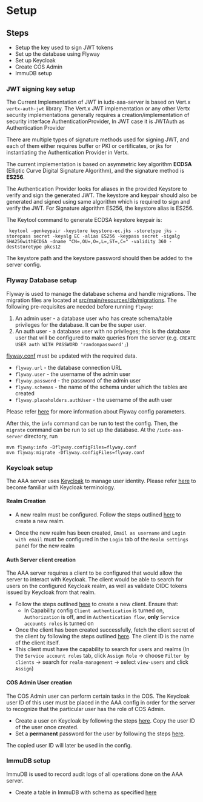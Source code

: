 # Setup

## Steps
- Setup the key used to sign JWT tokens
- Set up the database using Flyway
- Set up Keycloak
- Create COS Admin
- ImmuDB setup

### JWT signing key setup

The Current Implementation of JWT in iudx-aaa-server is based on Vert.x `vertx-auth-jwt` library.  The Vert.x JWT implementation or any other  Vertx security  implementations generally requires a creation/implementation of security interface AuthenticationProvider, In JWT case it is JWTAuth as Authentication Provider

There are multiple types of signature methods used for signing JWT, and each of them either requires buffer or PKI or certificates, or jks for instantiating the Authentication Provider in Vertx.

The current implementation is based on asymmetric key algorithm **ECDSA** (Elliptic Curve Digital Signature Algorithm), and the signature method is **ES256**.

The Authentication Provider looks for aliases in the provided Keystore to verify and sign the generated JWT. The keystore and keypair should also be generated and signed using same algorithm which is required to sign and verify the JWT. For Signature algorithm ES256, the keystore alias is ES256. 

The Keytool command to generate ECDSA keystore keypair is:

```
 keytool -genkeypair -keystore keystore-ec.jks -storetype jks -storepass secret -keyalg EC -alias ES256 -keypass secret -sigalg SHA256withECDSA -dname "CN=,OU=,O=,L=,ST=,C=" -validity 360 -deststoretype pkcs12
```

The keystore path and the keystore password should then be added to the server config.

### Flyway Database setup

Flyway is used to manage the database schema and handle migrations. The migration files are located at [src/main/resources/db/migrations](src/main/resources/db/migrations). The following pre-requisites are needed before running `flyway`:
1. An admin user - a database user who has create schema/table privileges for the database. It can be the super user.
2. An auth user - a database user with no privileges; this is the database user that will be configured to make queries from the server 
(e.g. `CREATE USER auth WITH PASSWORD 'randompassword';`)

[flyway.conf](flyway.conf) must be updated with the required data. 
* `flyway.url` - the database connection URL
* `flyway.user` - the username of the admin user
* `flyway.password` - the password of the admin user
* `flyway.schemas` - the name of the schema under which the tables are created
* `flyway.placeholders.authUser` - the username of the auth user

Please refer [here](https://flywaydb.org/documentation/configuration/parameters/) for more information about Flyway config parameters.

After this, the `info` command can be run to test the config. Then, the `migrate` command can be run to set up the database. At the `/iudx-aaa-server` directory, run

```
mvn flyway:info -Dflyway.configFiles=flyway.conf
mvn flyway:migrate -Dflyway.configFiles=flyway.conf
```

### Keycloak setup

The AAA server uses [Keycloak](https://www.keycloak.org/about.html) to manage user identity. Please refer [here](https://www.keycloak.org/docs/latest/server_admin/#core-concepts-and-terms) to become familiar with Keycloak terminology.

#### Realm Creation

- A new realm must be configured. Follow the steps outlined [here](https://www.keycloak.org/docs/latest/server_admin/#_configuring-realms) to create a new realm.

- Once the new realm has been created, `Email as username` and `Login with email` must be configured in the `Login` tab of the `Realm settings` panel for the new realm


#### Auth Server client creation

The AAA server requires a client to be configured that would allow the server to interact with Keycloak. The client would be able to search for users on the configured Keycloak realm, as well as validate OIDC tokens issued by Keycloak from that realm.

- Follow the steps outlined [here](https://www.keycloak.org/docs/latest/server_admin/#proc-creating-oidc-client_server_administration_guide) to create a new client. Ensure that:
    - In Capability config `Client authentication` is turned on, `Authorization` is off, and in `Authentication flow`, **only** `Service accounts roles` is turned on
- Once the client has been created successfully, fetch the client secret of the client by following the steps outlined [here](https://www.keycloak.org/docs/latest/server_admin/#_client-credentials). The client ID is the name of the client itself.
- This client must have the capability to search for users and realms (In the `Service account roles` tab, click `Assign Role` -> choose `Filter by clients` -> search for `realm-management` -> select `view-users` and click `Assign`)


#### COS Admin User creation

The COS Admin user can perform certain tasks in the COS. The Keycloak user ID of this user must be placed in the AAA config in order for the server to recognize that the particular user has the role of COS Admin.

- Create a user on Keycloak by following the steps [here](https://www.keycloak.org/docs/latest/server_admin/#proc-creating-user_server_administration_guide). Copy the user ID of the user once created.
- Set a **permanent** password for the user by following the steps [here](https://www.keycloak.org/docs/latest/server_admin/#ref-user-credentials_server_administration_guide).

The copied user ID will later be used in the config.

### ImmuDB setup

ImmuDB is used to record audit logs of all operations done on the AAA server.

- Create a table in ImmuDB with schema as specified [here](https://github.com/datakaveri/dx-resource-server/blob/5.5.0/src/main/resources/db/migration/V4_0__Add-tables-in-postgres-for-metering.sql#L41-L50)


